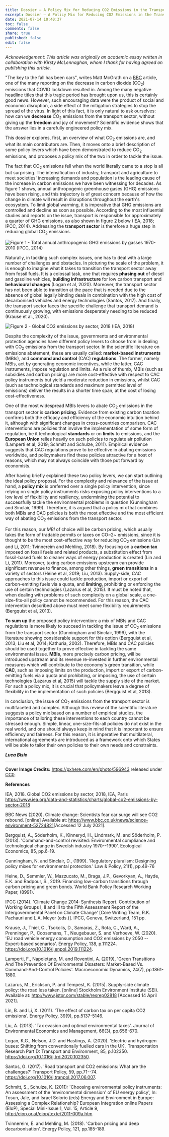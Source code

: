 ```yaml
---
title: Dossier – A Policy Mix for Reducing CO2 Emissions in the Transport Sector
excerpt: Dossier – A Policy Mix for Reducing CO2 Emissions in the Transport Sector
date: 2021-07-14 10:40:37
toc: false
comments: false
share: true
published: false
edit: false
---
```

*Acknowledgement: This article was originally an academic essay written in collaboration with Kirsty McLennaghan, whom I thank for having agreed on publishing this article.*

"The key to the fall has been cars", writes Matt McGrath on a [BBC](https://www.bbc.co.uk/news/science-environment-52724821) article, one of the many reporting on the decrease in carbon dioxide (CO<sub>2</sub>) emissions that COVID lockdown resulted in. Among the many negative headline titles that this tragic period has brought upon us, this is certainly good news. However, such encouraging data were the product of social and economic disruption, a side effect of the mitigation strategies to stop the spread of the virus. In light of this fact, it is only natural to ask ourselves: how can we **decrease** CO<sub>2</sub> emissions from the transport sector, without giving up the **freedom** and joy of movement? Scientific evidence shows that the answer lies in a carefully engineered policy mix.

This dossier explores, first, an overview of what CO<sub>2</sub> emissions are, and what its main contributors are. Then, it moves onto a brief description of some policy levers which have been demonstrated to reduce CO<sub>2</sub> emissions, and proposes a policy mix of the two in order to tackle the issue.

The fact that CO<sub>2</sub> emissions fell when the world literally came to a stop is all but surprising. The intensification of industry, transport and agriculture to meet societies' increasing demands and population is the leading cause of the increase in carbon emissions we have been witnessing for decades. As figure 1 shows, annual anthropogenic greenhouse gases (GHG) emissions have been rising, and this trajectory is of great concern because of how the change in climate will result in disruptions throughout the earth's ecosystem. To limit global warming, it is imperative that GHG emissions are controlled and decline as soon as possible. According to the most influential studies and reports on the issue, transport is responsible for approximately a quarter of GHG emissions, as also shown in figure 2 below (IEA, 2018; IPCC, 2014). Addressing the **transport sector** is therefore a huge step in reducing global CO<sub>2</sub> emissions.

![](/assets/images/policy-mix-reduce-emissions-figure1.png "Figure 1 - Total annual anthropogenic GHG emissions by gasses 1970-2010 (IPCC, 2014)")

Naturally, in tackling such complex issues, one has to deal with a large number of challenges and obstacles. In picturing the scale of the problem, it is enough to imagine what it takes to transition the transport sector away from fossil fuels. It is a colossal task, one that requires **phasing out** of diesel and gasoline vehicles, **building infrastructure** for low carbon transport and **behavioural changes** (Logan et al, 2020). Moreover, the transport sector has not been able to transition at the pace that is needed due to the absence of global legally binding deals in combination with the high cost of decarbonised vehicles and energy technologies (Santos, 2017). And finally, the transport sector faces the specific challenge that transport demand is continuously growing, with emissions desperately needing to be reduced (Krause et al., 2020).

![](/assets/images/policy-mix-reduce-emissions-figure2.png "Figure 2 - Global CO2 emissions by sector, 2018 (IEA, 2018)")

Despite the complexity of the issue, governments and environmental protection agencies have different policy levers to choose from in dealing with CO<sub>2</sub> emissions from the transport sector. In the scientific literature on emissions abatement, these are usually called: **market-based instruments** (MBIs), and **command and control** (CAC) **regulations**. The former, namely MBIs, act by generating economic incentives, while the latter, CAC instruments, impose regulation and limits. As a rule of thumb, MBIs (such as subsidies and carbon pricing) are more cost-effective with respect to CAC policy instruments but yield a moderate reduction in emissions, whilst CAC (such as technological standards and maximum permitted level of emissions) deliver the results in a shorter time span, at the cost of losing cost-effectiveness.

One of the most widespread MBIs levers to abate CO<sub>2</sub> emissions in the transport sector is **carbon pricing**. Evidence from existing carbon taxation confirms both the efficacy and efficiency of the economic intuition behind it, although with significant changes in cross-countries comparison. CAC interventions are policies that involve the implementation of some form of regulation, be it technological **standards** or on **limits** to emissions, and the **European Union** relies heavily on such policies to regulate air pollution (Lamperti et al, 2019; Schmitt and Schulze, 2011). Empirical evidence suggests that CAC regulations prove to be effective in abating emissions worldwide, and policymakers find these policies attractive for a host of reasons, which may not always coincide with those put forward by economists.

After having briefly explained these two policy levers, we can start outlining the ideal policy proposal. For the complexity and relevance of the issue at hand, a **policy mix** is preferred over a single policy intervention, since relying on single policy instruments risks exposing policy interventions to a low level of flexibility and resiliency, undermining the potential to successfully tackle the environmental problems in question (Gunningham and Sinclair, 1999). Therefore, it is argued that a policy mix that combines both MBIs and CAC policies is both the most effective and the most efficient way of abating CO<sub>2</sub> emissions from the transport sector.

For this reason, our *MBI* of choice will be carbon pricing, which usually takes the form of tradable permits or taxes on CO\~2\~ emissions, since it is thought to be the most cost-effective way for reducing CO<sub>2</sub> emissions (Lin and Li, 2011; Tvinnereim and Mehling, 2018). By focusing on a **carbon tax** imposed on fossil fuels and related products, a substitution effect from fossil-based fuels to cleaner ways of energy production is created (Lin and Li, 2011). Moreover, taxing carbon emissions upstream can provide significant revenue to finance, among other things, **green transitions** in a variety of sectors (Heine et al, 2019; Liu, 2013). Supply-side, *CAC* approaches to this issue could tackle production, import or export of carbon-emitting fuels via a quota, and **limiting**, prohibiting or enforcing the use of certain technologies (Lazarus et al, 2015). It must be noted that, when dealing with problems of such complexity on a global scale, a one-size-fits-all policy cannot be recommended. For this reason, the CAC intervention described above must meet some flexibility requirements (Bergquist et al, 2013).

**To sum up** the proposed policy intervention: a mix of MBIs and CAC regulations is more likely to succeed in tackling the issue of CO<sub>2</sub> emissions from the transport sector (Gunningham and Sinclair, 1999), with the literature showing considerable support for this option (Bergquist et al, 2013; Liu et al, 2014; Kathuria, 2002). Therefore, MBIs and CAC policies should be used together to prove effective in tackling the same environmental issue. **MBIs**, more precisely carbon pricing, will be introduced upstream and its revenue re-invested in further environmental measures which will contribute to the economy's green transition, while **CAC**, such as imposing limits on the production, import or export of carbon-emitting fuels via a quota and prohibiting, or imposing, the use of certain technologies (Lazarus et al, 2015) will tackle the supply side of the market. For such a policy mix, it is crucial that policymakers leave a degree of flexibility in the implementation of such policies (Bergquist et al, 2013).

In conclusion, the issue of CO<sub>2</sub> emissions from the transport sector is multifaceted and complex. Although this review of the scientific literature suggests a policy mix based on a number of empirical studies, the importance of tailoring these interventions to each country cannot be stressed enough. Simple, linear, one-size-fits-all policies do not exist in the real world, and one should always keep in mind that it is important to ensure efficiency and fairness. For this reason, it is imperative that multilateral, international agreements are introduced as a framework onto which States will be able to tailor their own policies to their own needs and constraints.

***Luca Bisio***

<hr/>

**Cover Image Credits:**
<https://pxhere.com/en/photo/596943> released under [CC0](https://creativecommons.org/share-your-work/public-domain/cc0/).

**References**

IEA, 2018. Global CO2 emissions by sector, 2018, IEA, Paris <https://www.iea.org/data-and-statistics/charts/global-co2-emissions-by-sector-2018>

BBC News (2020). Climate change: Scientists fear car surge will see CO2 rebound. \[online] Available at: <https://www.bbc.co.uk/news/science-environment-52724821>\[Accessed 12 July 2021].

Bergquist, A., Söderholm, K., Kinneryd, H., Lindmark, M. and Söderholm, P. (2013). 'Command-and-control revisited: Environmental compliance and technological change in Swedish industry 1970--1990'. Ecological Economics, 85, pp.6-19.

Gunningham, N. and Sinclair, D., (1999). 'Regulatory pluralism: Designing policy mixes for environmental protection.' Law & Policy, 21(1), pp.49-76

Heine, D., Semmler, W., Mazzucato, M., Braga, J.P., Gevorkyan, A., Hayde, E.K. and Radpour, S., 2019. Financing low-carbon transitions through carbon pricing and green bonds. World Bank Policy Research Working Paper, (8991).

IPCC (2014). 'Climate Change 2014: Synthesis Report. Contribution of Working Groups I, II and III to the Fifth Assessment Report of the Intergovernmental Panel on Climate Change' \[Core Writing Team, R.K. Pachauri and L.A. Meyer (eds.)]. IPCC, Geneva, Switzerland, 151 pp.

Krause, J., Thiel, C., Tsokolis, D., Samaras, Z., Rota, C., Ward, A., Prenninger, P., Coosemans, T., Neugebauer, S. and Verhoeve, W. (2020). 'EU road vehicle energy consumption and CO2 emissions by 2050 -- Expert-based scenarios'. Energy Policy, 138, p.111224. https://doi.org/10.1016/j.enpol.2019.111224.

Lamperti, F., Napoletano, M. and Roventini, A. (2019), 'Green Transitions And The Prevention Of Environmental Disasters: Market-Based Vs. Command-And-Control Policies'. Macroeconomic Dynamics, 24(7), pp.1861-1880.

Lazarus, M., Erickson, P. and Tempest, K. (2015). Supply-side climate policy: the road less taken. \[online] Stockholm Environment Institute (SEI). Available at: <http://www.jstor.com/stable/resrep02818> \[Accessed 14 April 2021].

Lin, B. and Li, X. (2011). 'The effect of carbon tax on per capita CO2 emissions'. Energy Policy, 39(9), pp.5137-5146.

Liu, A. (2013). 'Tax evasion and optimal environmental taxes'. Journal of Environmental Economics and Management, 66(3), pp.656-670.

Logan, K.G., Nelson, J.D. and Hastings, A. (2020). 'Electric and hydrogen buses: Shifting from conventionally fuelled cars in the UK'. Transportation Research Part D: Transport and Environment, 85, p.102350. <https://doi.org/10.1016/j.trd.2020.102350>.

Santos, G. (2017). 'Road transport and CO2 emissions: What are the challenges?' Transport Policy, 59, pp.71--74. <https://doi.org/10.1016/j.tranpol.2017.06.007>.

Schmitt, S., Schulze, K. (2011): 'Choosing environmental policy instruments: An assessment of the 'environmental dimension' of EU energy policy', In: Tosun, Jale, and Israel Solorio (eds) Energy and Environment in Europe: Assessing a Complex Relationship? European Integration online Papers (EIoP), Special Mini-Issue 1, Vol. 15, Article 9, <http://eiop.or.at/eiop/texte/2011-009a.htm>

Tvinnereim, E. and Mehling, M. (2018). 'Carbon pricing and deep decarbonisation'. Energy Policy, 121, pp.185-189.